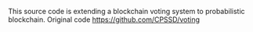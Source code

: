 This source code is extending a blockchain voting system to probabilistic blockchain. Original code https://github.com/CPSSD/voting 



